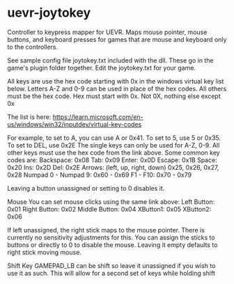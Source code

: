 # uevr-joytokey
Controller to keypress mapper for UEVR. Maps mouse pointer, mouse buttons, and keyboard presses for games that are mouse and keyboard only to the controllers.

See sample config file joytokey.txt included with the dll.
These go in the game's plugin folder together. Edit the joytokey.txt for your game.

All keys are use the hex code starting with 0x in the windows virtual key list below.
Letters A-Z and 0-9 can be used in place of the hex codes. All others must be the hex code.
Hex must start with 0x. Not 0X, nothing else except 0x

The list is here: 
https://learn.microsoft.com/en-us/windows/win32/inputdev/virtual-key-codes

For example, to set to A, you can use A or 0x41. To set to 5, use 5 or 0x35. To set to DEL, use 0x2E
The single keys can only be used for A-Z, 0-9. All other keys must use the hex code from the link above.
Some common key codes are:
  Backspace: 	0x08
  Tab: 	0x09
  Enter:	0x0D
  Escape: 	0x1B
  Space:	0x20
  Ins:	0x2D
  Del:	0x2E
  Arrows: (left, up, right, down) 0x25, 0x26, 0x27, 0x28
  Numpad 0 - Numpad 9: 0x60 - 0x69
  F1 - F10:  0x70 - 0x79

Leaving a button unassigned or setting to 0 disables it.

Mouse
You can set mouse clicks using the same link above:
  Left Button: 	0x01
  Right Button: 	0x02
  Middle Button:	0x04
  XButton1: 		0x05
  XButton2: 		0x06

If left unassigned, the right stick maps to the mouse pointer. There is currently
no sensitivity adjustments for this. You can assign the sticks to buttons or directly
to 0 to disable the mouse. Leaving it empty defaults to right stick moving mouse.

Shift Key
GAMEPAD_LB can be shift so leave it unassigned if you wish to use it as such.
This will allow for a second set of keys while holding shift
